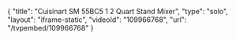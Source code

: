 {
    "title": "Cuisinart SM 55BC5 1 2 Quart Stand Mixer",
    "type": "solo",
    "layout": "iframe-static",
    "videoId": "109966768",
    "url": "\/tvpembed\/109966768"
}